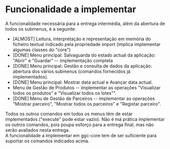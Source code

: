 # Funcionalidade a implementar

A funcionalidade necessária para a entrega intermédia, além da abertura de todos os submenus, é a seguinte:
- [ALMOST] Leitura, interpretação e representação em memória do ficheiro textual indicado pela propriedade import (implica implementar algumas classes do "core")  
- [DONE] Menu principal: Salvaguarda do estado actual da aplicação: "Abrir" e "Guardar" -- implementação completa  
- [DONE] Menu principal: Gestão e consulta de dados da aplicação: abertura dos vários submenus (comandos fornecidos já implementados).  
- [DONE] Menu principal: Mostrar data actual e Avançar data actual.
- Menu de Gestão de Produtos -- implementar as operações "Visualizar todos os produtos” e "Visualizar todos os lotes"".  
- [DONE] Menu de Gestão de Parceiros -- implementar as operações "Mostrar parceiro", "Mostrar todos os parceiros" e "Registar parceiro".

Todos os outros comandos em todos os menus têm de estar implementados ("execute" pode estar vazio). Não é má prática implementar os outros comandos, pois poupa esforço para a entrega final, mas não serão avaliados nesta entrega.  
A funcionalidade a implementar em ggc-core tem de ser suficiente para suportar os comandos indicados acima.
